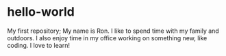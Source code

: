 # hello-world
My first repository;
My name is Ron.  I like to spend time with my family and outdoors.  I also enjoy time in my office working on something new, like coding.  I love to learn!
